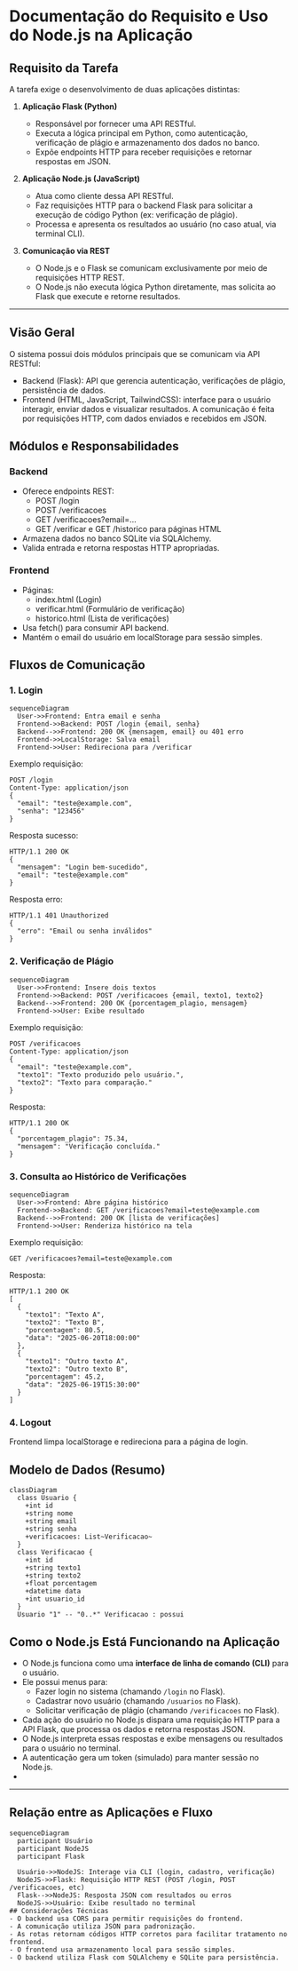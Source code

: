 # Documentação do Requisito e Uso do Node.js na Aplicação

## Requisito da Tarefa

A tarefa exige o desenvolvimento de duas aplicações distintas:

1. **Aplicação Flask (Python)**  
   - Responsável por fornecer uma API RESTful.  
   - Executa a lógica principal em Python, como autenticação, verificação de plágio e armazenamento dos dados no banco.  
   - Expõe endpoints HTTP para receber requisições e retornar respostas em JSON.

2. **Aplicação Node.js (JavaScript)**  
   - Atua como cliente dessa API RESTful.  
   - Faz requisições HTTP para o backend Flask para solicitar a execução de código Python (ex: verificação de plágio).  
   - Processa e apresenta os resultados ao usuário (no caso atual, via terminal CLI).  

3. **Comunicação via REST**  
   - O Node.js e o Flask se comunicam exclusivamente por meio de requisições HTTP REST.  
   - O Node.js não executa lógica Python diretamente, mas solicita ao Flask que execute e retorne resultados.

---

## Visão Geral
O sistema possui dois módulos principais que se comunicam via API RESTful:
- Backend (Flask): API que gerencia autenticação, verificações de plágio, persistência de dados.
- Frontend (HTML, JavaScript, TailwindCSS): interface para o usuário interagir, enviar dados e visualizar resultados.
A comunicação é feita por requisições HTTP, com dados enviados e recebidos em JSON.

## Módulos e Responsabilidades
### Backend
- Oferece endpoints REST:
  - POST /login
  - POST /verificacoes
  - GET /verificacoes?email=...
  - GET /verificar e GET /historico para páginas HTML
- Armazena dados no banco SQLite via SQLAlchemy.
- Valida entrada e retorna respostas HTTP apropriadas.

### Frontend
- Páginas:
  - index.html (Login)
  - verificar.html (Formulário de verificação)
  - historico.html (Lista de verificações)
- Usa fetch() para consumir API backend.
- Mantém o email do usuário em localStorage para sessão simples.

## Fluxos de Comunicação
### 1. Login

```mermaid
sequenceDiagram
  User->>Frontend: Entra email e senha
  Frontend->>Backend: POST /login {email, senha}
  Backend-->>Frontend: 200 OK {mensagem, email} ou 401 erro
  Frontend->>LocalStorage: Salva email
  Frontend->>User: Redireciona para /verificar
```
Exemplo requisição:
```
POST /login
Content-Type: application/json
{
  "email": "teste@example.com",
  "senha": "123456"
}
```
Resposta sucesso:
```
HTTP/1.1 200 OK
{
  "mensagem": "Login bem-sucedido",
  "email": "teste@example.com"
}
```
Resposta erro:
```
HTTP/1.1 401 Unauthorized
{
  "erro": "Email ou senha inválidos"
}
```

### 2. Verificação de Plágio
```mermaid
sequenceDiagram
  User->>Frontend: Insere dois textos
  Frontend->>Backend: POST /verificacoes {email, texto1, texto2}
  Backend-->>Frontend: 200 OK {porcentagem_plagio, mensagem}
  Frontend->>User: Exibe resultado
```
Exemplo requisição:
```
POST /verificacoes
Content-Type: application/json
{
  "email": "teste@example.com",
  "texto1": "Texto produzido pelo usuário.",
  "texto2": "Texto para comparação."
}
```
Resposta:
```
HTTP/1.1 200 OK
{
  "porcentagem_plagio": 75.34,
  "mensagem": "Verificação concluída."
}
```

### 3. Consulta ao Histórico de Verificações
```mermaid
sequenceDiagram
  User->>Frontend: Abre página histórico
  Frontend->>Backend: GET /verificacoes?email=teste@example.com
  Backend-->>Frontend: 200 OK [lista de verificações]
  Frontend->>User: Renderiza histórico na tela
```
Exemplo requisição: 
```
GET /verificacoes?email=teste@example.com
```
Resposta:
```
HTTP/1.1 200 OK
[
  {
    "texto1": "Texto A",
    "texto2": "Texto B",
    "porcentagem": 80.5,
    "data": "2025-06-20T18:00:00"
  },
  {
    "texto1": "Outro texto A",
    "texto2": "Outro texto B",
    "porcentagem": 45.2,
    "data": "2025-06-19T15:30:00"
  }
]
```

### 4. Logout
Frontend limpa localStorage e redireciona para a página de login.

## Modelo de Dados (Resumo)
```mermaid
classDiagram
  class Usuario {
    +int id
    +string nome
    +string email
    +string senha
    +verificacoes: List~Verificacao~
  }
  class Verificacao {
    +int id
    +string texto1
    +string texto2
    +float porcentagem
    +datetime data
    +int usuario_id
  }
  Usuario "1" -- "0..*" Verificacao : possui
```
## Como o Node.js Está Funcionando na Aplicação

- O Node.js funciona como uma **interface de linha de comando (CLI)** para o usuário.  
- Ele possui menus para:  
  - Fazer login no sistema (chamando `/login` no Flask).  
  - Cadastrar novo usuário (chamando `/usuarios` no Flask).  
  - Solicitar verificação de plágio (chamando `/verificacoes` no Flask).  
- Cada ação do usuário no Node.js dispara uma requisição HTTP para a API Flask, que processa os dados e retorna respostas JSON.  
- O Node.js interpreta essas respostas e exibe mensagens ou resultados para o usuário no terminal.  
- A autenticação gera um token (simulado) para manter sessão no Node.js.
- 
---

## Relação entre as Aplicações e Fluxo

```mermaid
sequenceDiagram
  participant Usuário
  participant NodeJS
  participant Flask

  Usuário->>NodeJS: Interage via CLI (login, cadastro, verificação)
  NodeJS->>Flask: Requisição HTTP REST (POST /login, POST /verificacoes, etc)
  Flask-->>NodeJS: Resposta JSON com resultados ou erros
  NodeJS->>Usuário: Exibe resultado no terminal
## Considerações Técnicas
- O backend usa CORS para permitir requisições do frontend.
- A comunicação utiliza JSON para padronização.
- As rotas retornam códigos HTTP corretos para facilitar tratamento no frontend.
- O frontend usa armazenamento local para sessão simples.
- O backend utiliza Flask com SQLAlchemy e SQLite para persistência.
